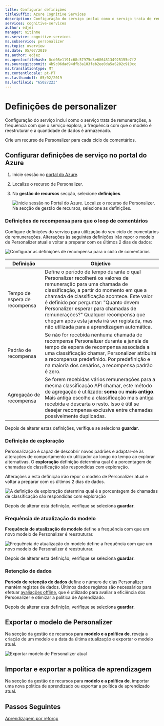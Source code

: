```yaml
---
title: Configurar definições
titleSuffix: Azure Cognitive Services
description: Configuração do serviço inclui como o serviço trata de remunerações, a frequência com que o serviço explora, a frequência com que o modelo é reestruturar e a quantidade de dados é armazenado.
services: cognitive-services
author: edjez
manager: nitinme
ms.service: cognitive-services
ms.subservice: personalizer
ms.topic: overview
ms.date: 05/07/2019
ms.author: edjez
ms.openlocfilehash: 0cd08e1191c68c57975d3e68648134925155e7f2
ms.sourcegitcommit: 4b9c06dad94dfb3a103feb2ee0da5a6202c910cc
ms.translationtype: MT
ms.contentlocale: pt-PT
ms.lasthandoff: 05/02/2019
ms.locfileid: "65027223"
---
```

# <a name="personalizer-settings"></a>Definições de personalizer

Configuração do serviço inclui como o serviço trata de remunerações, a frequência com que o serviço explora, a frequência com que o modelo é reestruturar e a quantidade de dados é armazenado.

Crie um recurso de Personalizer para cada ciclo de comentários. 

## <a name="configure-service-settings-in-the-azure-portal"></a>Configurar definições de serviço no portal do Azure

1. Inicie sessão no [portal do Azure](https://portal.azure.com).
1. Localize o recurso de Personalizer. 
1. Na **gestão de recursos** secção, selecione **definições**.

    ![Inicie sessão no Portal do Azure. Localize o recurso de Personalizer. Na secção de gestão de recursos, selecione as definições.](media/settings/how-to-configure.png)

### <a name="reward-settings-for-the-feedback-loop"></a>Definições de recompensa para que o loop de comentários

Configure definições do serviço para utilização do seu ciclo de comentários de remunerações. Alterações às seguintes definições irão repor o modelo de Personalizer atual e voltar a preparar com os últimos 2 dias de dados:

![Configurar as definições de recompensa para o ciclo de comentários](media/settings/configure-model-reward-settings.png)

|Definição|Objetivo|
|--|--|
|Tempo de espera de recompensa|Define o período de tempo durante o qual Personalizer recolherá os valores de remuneração para uma chamada de classificação, a partir do momento em que a chamada de classificação acontece. Este valor é definido por perguntar: "Quanto devem Personalizer esperar para chamadas de remunerações?" Qualquer recompensa que chegam após esta janela irá ser registada, mas não utilizada para a aprendizagem automática.|
|Padrão de recompensa|Se não for recebida nenhuma chamada de recompensa Personalizer durante a janela de tempo de espera de recompensa associada a uma classificação chamar, Personalizer atribuirá a recompensa predefinido. Por predefinição e na maioria dos cenários, a recompensa padrão é zero.|
|Agregação de recompensa|Se forem recebidas vários remunerações para a mesma classificação API chamar, este método de agregação é utilizado: **soma** ou **mais antigo**. Mais antiga escolhe a classificação mais antiga recebida e descarta o resto. Isso é útil se desejar recompensa exclusiva entre chamadas possivelmente duplicadas. |

Depois de alterar estas definições, verifique se seleciona **guardar**.

### <a name="exploration-setting"></a>Definição de exploração 

Personalização é capaz de descobrir novos padrões e adaptar-se às alterações de comportamento do utilizador ao longo do tempo ao explorar alternativas. O **exploração** definição determina qual é a porcentagem de chamadas de classificação são respondidas com exploração. 

Alterações a esta definição irão repor o modelo de Personalizer atual e voltar a preparar com os últimos 2 dias de dados.

![A definição de exploração determina qual é a porcentagem de chamadas de classificação são respondidas com exploração](media/settings/configure-exploration-setting.png)

Depois de alterar esta definição, verifique se seleciona **guardar**.

### <a name="model-update-frequency"></a>Frequência de atualização do modelo

**Frequência de atualização de modelo** define a frequência com que um novo modelo de Personalizer é reestruturar. 

![Frequência de atualização do modelo define a frequência com que um novo modelo de Personalizer é reestruturar.](media/settings/configure-model-update-frequency-settings.png)

Depois de alterar esta definição, verifique se seleciona **guardar**.

### <a name="data-retention"></a>Retenção de dados

**Período de retenção de dados** define o número de dias Personalizer mantém registos de dados. Últimos dados registos são necessários para efetuar [avaliações offline](concepts-offline-evaluation.md), que é utilizado para avaliar a eficiência dos Personalizer e otimizar a política de Aprendizado.

Depois de alterar esta definição, verifique se seleciona **guardar**.

## <a name="export-the-personalizer-model"></a>Exportar o modelo de Personalizer

Na secção da gestão de recursos para **modelo e a política de**, reveja a criação de um modelo e a data da última atualização e exportar o modelo atual.

![Exportar modelo de Personalizer atual](media/settings/export-current-personalizer-model.png)

## <a name="import-and-export-learning-policy"></a>Importar e exportar a política de aprendizagem

Na secção da gestão de recursos para **modelo e a política de**, importar uma nova política de aprendizado ou exportar a política de aprendizado atual.

## <a name="next-steps"></a>Passos Seguintes

[Aprendizagem por reforço](concepts-reinforcement-learning.md) 
